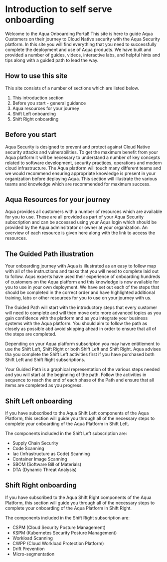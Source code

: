 # Introduction to self serve onboarding

Welcome to the Aqua Onboarding Portal! This site is here to guide Aqua Customers on their journey to Cloud Native security with the Aqua Security platform. In this site you will find everything that you need to successfully complete the deployment and use of Aqua products. We have built and provided a number of guides, videos, interactive labs, and helpful hints and tips along with a guided path to lead the way. 

## How to use this site

This site consists of a number of sections which are listed below.

1. This introduction section
1. Before you start - general guidance
1. Aqua resources for your journey
1. Shift Left onboarding
1. Shift Right onboarding

## Before you start

Aqua Security is designed to prevent and protect against Cloud Native security attacks and vulnerabilities. To get the maximum benefit from your Aqua platform it will be necessary to understand a number of key concepts related to software development, security practices, operations and modern cloud infrastructure. The Aqua platform will touch many different teams and we would recommend ensuring appropriate knowledge is present in your organization before deploying Aqua. This section will illustrate the various teams and knowledge which are recommended for maximum success.

## Aqua Resources for your journey

Aqua provides all customers with a number of resources which are available for you to use. These are all provided as part of your Aqua Security subscription and can be accessed using your Aqus login which should be provided by the Aqua adminsitrator or owner at your organization. An overview of each resource is given here along with the link to access the resources. 

## The Guided Path illustration

Your onboarding journey with Aqua is illustrated as an easy to follow map with all of the instructions and tasks that you will need to complete laid out to follow. Aqus experts have used their experience of onboarding hundreds of customers on the Aqua platform and this knowledge is now available for you to use in your own deployment. We have set out each of the steps that should be completed in the correct order and have highlighted additional training, labs or other resources for you to use on your journey with us. 

The Guided Path will start with the introductory steps that every customer will need to complete and will then move onto more advanced topics as you gain confidence with the platform and as you integrate your business systems with the Aqua platform. You should aim to follow the path as closely as possible abd avoid skipping ahead in order to ensure that all of the steps are completed. 

Depending on your Aqua platform subscripton you may have entitlement to use the Shift Left, Shift Right or both Shift Left and Shift Right. Aqua advises tha you complete the Shift Left activities first if you have purchased both Shift Left and Shift Right subscriptions. 

Your Guided Path is a graphical representation of the various steps needed and you will start at the beginning of the path. Follow the activities in sequence to reach the end of each phase of the Path and ensure that all items are completed as you progress. 

## Shift Left onboarding

If you have subscribed to the Aqua Shift Left components of the Aqua Platform, this section will guide you through all of the necessary steps to complete your onboarding of the Aqua Platform in Shift Left. 

The components included in the Shift Left subscription are:

* Supply Chain Security
* Code Scanning
* Iac (Infrastructure as Code) Scanning
* Container Image Scanning
* SBOM (Software Bill of Materials)
* DTA (Dynamic Threat Analysis)

## Shift Right onboarding

If you have subscribed to the Aqua Shift Right components of the Aqua Platform, this section will guide you through all of the necessary steps to complete your onboarding of the Aqua Platform in Shift Right. 

The components included in the Shift Right subscription are:

* CSPM (Cloud Security Posture Management)
* KSPM (Kubernetes Security Posture Management)
* Workload Scanning
* CWPP (Cloud Workload Protection Platform)
* Drift Prevention
* Micro-segmentation